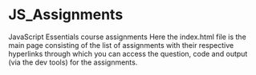 # JS_Assignments
JavaScript Essentials course assignments 
Here the index.html file is the main page consisting of the list of assignments with their respective hyperlinks through which you can access the question, code and output (via the dev tools) for the assignments.
